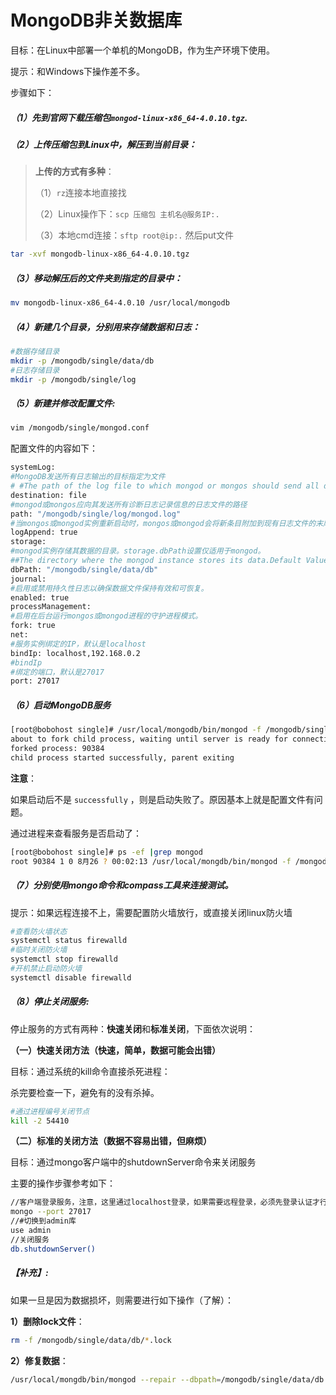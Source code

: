 # MongoDB非关数据库

目标：在Linux中部署一个单机的MongoDB，作为生产环境下使用。

提示：和Windows下操作差不多。

步骤如下：

##### （1）先到官网下载压缩包`mongod-linux-x86_64-4.0.10.tgz`.

##### （2）上传压缩包到Linux中，解压到当前目录：

> **上传的方式有多种**：
>
> （1）`rz`连接本地直接找
>
> （2）Linux操作下：`scp 压缩包 主机名@服务IP:.`
>
> （3）本地cmd连接：`sftp root@ip:.`  然后put文件

```sh
tar -xvf mongodb-linux-x86_64-4.0.10.tgz
```

##### （3）移动解压后的文件夹到指定的目录中：

```sh
mv mongodb-linux-x86_64-4.0.10 /usr/local/mongodb
```

##### （4）新建几个目录，分别用来存储数据和日志：

```sh
#数据存储目录
mkdir -p /mongodb/single/data/db
#日志存储目录
mkdir -p /mongodb/single/log
```

##### （5）新建并修改配置文件:

```sh
vim /mongodb/single/mongod.conf
```

配置文件的内容如下：

```sh
systemLog:
#MongoDB发送所有日志输出的目标指定为文件
# #The path of the log file to which mongod or mongos should send all diagnostic logging information
destination: file
#mongod或mongos应向其发送所有诊断日志记录信息的日志文件的路径
path: "/mongodb/single/log/mongod.log"
#当mongos或mongod实例重新启动时，mongos或mongod会将新条目附加到现有日志文件的末尾。
logAppend: true
storage:
#mongod实例存储其数据的目录。storage.dbPath设置仅适用于mongod。
##The directory where the mongod instance stores its data.Default Value is "/data/db".
dbPath: "/mongodb/single/data/db"
journal:
#启用或禁用持久性日志以确保数据文件保持有效和可恢复。
enabled: true
processManagement:
#启用在后台运行mongos或mongod进程的守护进程模式。
fork: true
net:
#服务实例绑定的IP，默认是localhost
bindIp: localhost,192.168.0.2
#bindIp
#绑定的端口，默认是27017
port: 27017
```

##### （6）启动MongoDB服务

```sh
[root@bobohost single]# /usr/local/mongodb/bin/mongod -f /mongodb/single/mongod.conf
about to fork child process, waiting until server is ready for connections.
forked process: 90384
child process started successfully, parent exiting
```

**注意**：

如果启动后不是 `successfully` ，则是启动失败了。原因基本上就是配置文件有问题。

通过进程来查看服务是否启动了：

```sh
[root@bobohost single]# ps -ef |grep mongod
root 90384 1 0 8月26 ? 00:02:13 /usr/local/mongdb/bin/mongod -f /mongodb/single/mongod.conf
```

##### （7）分别使用mongo命令和compass工具来连接测试。

提示：如果远程连接不上，需要配置防火墙放行，或直接关闭linux防火墙

```sh
#查看防火墙状态
systemctl status firewalld
#临时关闭防火墙
systemctl stop firewalld
#开机禁止启动防火墙
systemctl disable firewalld
```

##### （8）停止关闭服务:

停止服务的方式有两种：**快速关闭**和**标准关闭**，下面依次说明：

**（一）快速关闭方法（快速，简单，数据可能会出错）**

目标：通过系统的kill命令直接杀死进程：

杀完要检查一下，避免有的没有杀掉。

```sh
#通过进程编号关闭节点
kill -2 54410
```

**（二）标准的关闭方法（数据不容易出错，但麻烦）**

目标：通过mongo客户端中的shutdownServer命令来关闭服务

主要的操作步骤参考如下：

```sh
//客户端登录服务，注意，这里通过localhost登录，如果需要远程登录，必须先登录认证才行。
mongo --port 27017
//#切换到admin库
use admin
//关闭服务
db.shutdownServer()
```

##### 【补充】:

如果一旦是因为数据损坏，则需要进行如下操作（了解）：

**1）删除lock文件**：

```sh
rm -f /mongodb/single/data/db/*.lock
```

**2）修复数据**：

```sh
/usr/local/mongdb/bin/mongod --repair --dbpath=/mongodb/single/data/db
```

